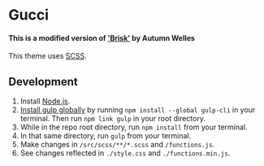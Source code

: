 # Gucci
#### This is a modified version of ['Brisk'](https://github.com/crisp-agency/brisk) by Autumn Welles
This theme uses [SCSS](https://sass-lang.com/).

## Development

1. Install [Node.js](https://nodejs.org/en/).
2. [Install gulp globally](https://github.com/gulpjs/gulp/blob/v3.9.1/docs/getting-started.md) by running `npm install --global gulp-cli` in your terminal. Then run `npm link gulp` in your root directory.
3. While in the repo root directory, run `npm install` from your terminal.
4. In that same directory, run `gulp` from your terminal.
6. Make changes in `/src/scss/**/*.scss` and `/functions.js`.
7. See changes reflected in `./style.css` and `./functions.min.js`.
